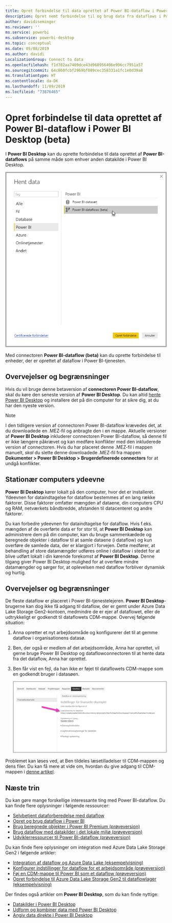 ```yaml
---
title: Opret forbindelse til data oprettet af Power BI-dataflow i Power BI Desktop (beta)
description: Opret nemt forbindelse til og brug data fra dataflows i Power BI Desktop
author: davidiseminger
ms.reviewer: ''
ms.service: powerbi
ms.subservice: powerbi-desktop
ms.topic: conceptual
ms.date: 05/08/2019
ms.author: davidi
LocalizationGroup: Connect to data
ms.openlocfilehash: f1d782aa7409dce43d960956406e996cc7951a57
ms.sourcegitcommit: 64c860fcbf2969bf089cec358331a1fc1e0d39a8
ms.translationtype: HT
ms.contentlocale: da-DK
ms.lasthandoff: 11/09/2019
ms.locfileid: "73876465"
---
```

# <a name="connect-to-data-created-by-power-bi-dataflows-in-power-bi-desktop-beta"></a>Opret forbindelse til data oprettet af Power BI-dataflow i Power BI Desktop (beta)
I **Power BI Desktop** kan du oprette forbindelse til data oprettet af **Power BI-dataflows** på samme måde som enhver anden datakilde i Power BI Desktop.

![Opret forbindelse til dataflows](media/desktop-connect-dataflows/connect-dataflows_01.png)

Med connectoren **Power BI-dataflow (beta)** kan du oprette forbindelse til enheder, der er oprettet af dataflow i Power BI-tjenesten. 

## <a name="considerations-and-limitations"></a>Overvejelser og begrænsninger

Hvis du vil bruge denne betaversion af **connectoren Power BI-dataflow**, skal du køre den seneste version af **Power BI Desktop**. Du kan altid [hente Power BI Desktop](desktop-get-the-desktop.md) og installere det på din computer for at sikre dig, at du har den nyeste version.  

> [!NOTE]
> I den tidligere version af connectoren Power BI-dataflow krævedes det, at du downloadede en .MEZ-fil og anbragte den i en mappe. Aktuelle versioner af **Power BI Desktop** inkluderer connectoren Power BI-dataflow, så denne fil er ikke længere påkrævet og kan medføre konflikter med den inkluderede version af connectoren. Hvis du har placeret denne .MEZ-fil i mappen manuelt, *skal* du slette denne downloadede .MEZ-fil fra mappen **Dokumenter > Power BI Desktop > Brugerdefinerede connectors** for at undgå konflikter. 

## <a name="desktop-performance"></a>Stationær computers ydeevne
**Power BI Desktop** kører lokalt på den computer, hvor det er installeret. Ydeevnen for dataindtagelse for dataflow bestemmes af en lang række faktorer. Disse faktorer omfatter mængden af dataene, din computers CPU og RAM, netværkets båndbredde, afstanden til datacenteret og andre faktorer.

Du kan forbedre ydeevnen for dataindtagelse for dataflow. Hvis f.eks. mængden af de overførte data er for stor til, at **Power BI Desktop** kan administrere dem på din computer, kan du bruge sammenkædede og beregnede objekter i dataflow til at samle dataene (i dataflow) og kun overføre de samlede data, der er klargjort i forvejen. Dette medfører, at behandling af store datamængder udføres online i dataflow i stedet for at blive udført lokalt i din kørende forekomst af **Power BI Desktop**. Denne tilgang giver Power BI Desktop mulighed for at overføre mindre datamængder og sørger for, at oplevelsen med dataflow forbliver dynamisk og hurtig.

## <a name="considerations-and-limitations"></a>Overvejelser og begrænsninger

De fleste dataflow er placeret i Power BI-tjenestelejeren. **Power BI Desktop**-brugerne kan dog ikke få adgang til dataflow, der er gemt under Azure Data Lake Storage Gen2-kontoen, medmindre de er ejer af dataflowet, eller de udtrykkeligt er godkendt til dataflowets CDM-mappe. Overvej følgende situation:

1.  Anna opretter et nyt arbejdsområde og konfigurerer det til at gemme dataflow i organisationens datasø.
2.  Ben, der også er medlem af det arbejdsområde, Anna har oprettet, vil gerne bruge Power BI Desktop og dataflowconnectoren til at hente data fra det dataflow, Anna har oprettet.
3.  Ben får vist en fejl, da han ikke er føjet til dataflowets CDM-mappe som en godkendt bruger i datasøen.

    ![Fejl under forsøg på at bruge dataflow](media/service-dataflows-configure-workspace-storage-settings/dataflow-storage-settings_08.jpg)

Problemet kan løses ved, at Ben tildeles læsetilladelser til CDM-mappen og dens filer. Du kan få mere at vide om, hvordan du give adgang til CDM-mappen i [denne artikel](https://go.microsoft.com/fwlink/?linkid=2029121).




## <a name="next-steps"></a>Næste trin
Du kan gøre mange forskellige interessante ting med Power BI-dataflow. Du kan finde flere oplysninger i følgende ressourcer:

* [Selvbetjent dataforberedelse med dataflow](service-dataflows-overview.md)
* [Opret og brug dataflow i Power BI](service-dataflows-create-use.md)
* [Brug beregnede objekter i Power BI Premium (prøveversion)](service-dataflows-computed-entities-premium.md)
* [Brug dataflow med datakilder i det lokale miljø (prøveversion)](service-dataflows-on-premises-gateways.md)
* [Udviklerressourcer til Power BI-dataflow (prøveversion)](service-dataflows-developer-resources.md)

Du kan finde flere oplysninger om integration med Azure Data Lake Storage Gen2 i følgende artikler:

* [Integration af dataflow og Azure Data Lake (eksempelvisning)](service-dataflows-azure-data-lake-integration.md)
* [Konfigurer indstillinger for dataflow for et arbejdsområde (prøveversion)](service-dataflows-configure-workspace-storage-settings.md)
* [Føj en CDM-mappe til Power BI som et dataflow (prøveversion)](service-dataflows-add-cdm-folder.md)
* [Opret forbindelse til Azure Data Lake Storage Gen2 til dataflowlager (eksempelvisning)](service-dataflows-connect-azure-data-lake-storage-gen2.md)

Der findes også artikler om **Power BI Desktop**, som du kan finde nyttige:

* [Datakilder i Power BI Desktop](desktop-data-sources.md)
* [Udform og kombiner data med Power BI Desktop](desktop-shape-and-combine-data.md)
* [Angiv data direkte i Power BI Desktop](desktop-enter-data-directly-into-desktop.md)   

